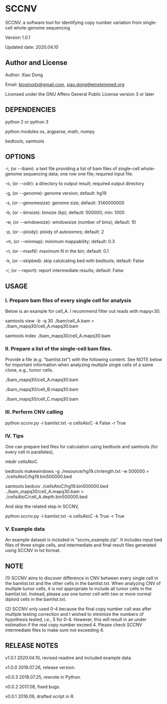 # SCCNV
SCCNV: a software tool for identifying copy number variation from single-cell whole-genome sequencing

Version 1.0.1

Updated date: 2020.04.10

#####
## Author and License

Author: Xiao Dong

Email: biosinodx@gmail.com, xiao.dong@einsteinmed.org

Licensed under the GNU Affero General Public License version 3 or later

#####
## DEPENDENCIES

python 2 or python 3

python modules os, argparse, math, numpy

bedtools, samtools

#####
## OPTIONS

-i, (or --ibam): a text file providing a list of bam files of single-cell whole-genome sequencing data; one row one file; required input file.

-o, (or --odir): a directory to output result; required output directory

-g, (or --genome): genome version; default: hg19

-s, (or --genomesize): genome size; default: 3140000000

-b, (or --binsize): binsize (bp); default: 500000; min: 1000

-w, (or --windowsize): windowsize (number of bins); default: 10

-p, (or --ploidy): ploidy of autosomes; default: 2

-m, (or --minmap): minimum mappability; default: 0.3

-n, (or --maxN): maximum N in the bin; default: 0.1

-k, (or --skipbed): skip calulcating bed with bedtools; default: False

-r, (or --report): report intermediate results; default: False

#####
## USAGE

### I. Prepare bam files of every single cell for analysis

Below is an example for cell_A. I recommend filter out reads with mapq<30.

samtools view -b -q 30 ./bam/cell_A.bam > ./bam_mapq30/cell_A.mapq30.bam

samtools index ./bam_mapq30/cell_A.mapq30.bam

### II. Prepare a list of the single-cell bam files.

Provide a file (e.g. “bamlist.txt”) with the following content. See NOTE below for important information when analyzing multiple single cells of a same clone, e.g., tumor cells.

./bam_mapq30/cell_A.mapq30.bam

./bam_mapq30/cell_B.mapq30.bam

./bam_mapq30/cell_C.mapq30.bam

### III. Perform CNV calling

python sccnv.py -i bamlist.txt -o cellsAtoC -k False -r True

### IV. Tips

One can prepare bed files for calculation using bedtools and samtools (for every cell in paralleles),

mkdir cellsAtoC

bedtools makewindows -g ./resource/hg19.chrlength.txt -w 500000 > ./cellsAtoC/hg19.bin500000.bed

samtools bedcov ./cellsAtoC/hg19.bin500000.bed ../bam_mapq30/cell_A.mapq30.bam > ./cellsAtoC/cell_A.depth.bin500000.bed

And skip the related step in SCCNV,

python sccnv.py -i bamlist.txt -o cellsAtoC -k True -r True

### V. Example data

An example dataset is included in "sccnv_example.zip". It includes input bed files of three single cells, and intermediate and final result files generated using SCCNV in txt format.

#####
## NOTE

(1) SCCNV aims to discover difference in CNV between every single cell in the bamlist.txt and the other cells in the bamlist.txt. When analyzing CNV of multiple tumor cells, it is not appropriate to include all tumor cells in the bamlist.txt. Instead, please use one tumor cell with two or more normal diploid cells in the bamlist.txt.

(2) SCCNV only used 0-4 because the final copy number call was after multiple testing correction and I wished to minimize the numbers of hypothesis tested, i.e., 5 for 0-4. However, this will result in an under estimation if the real copy number exceed 4. Please check SCCNV intermediate files to make sure not exceeding 4.

#####
## RELEASE NOTES

v1.0.1 2020.04.10, revised readme and included example data.

v1.0.0 2018.07.26, release version.

v0.0.3 2018.07.25, rewrote in Python.

v0.0.2 2017.08, fixed bugs.

v0.0.1 2016.09, drafted script in R.
